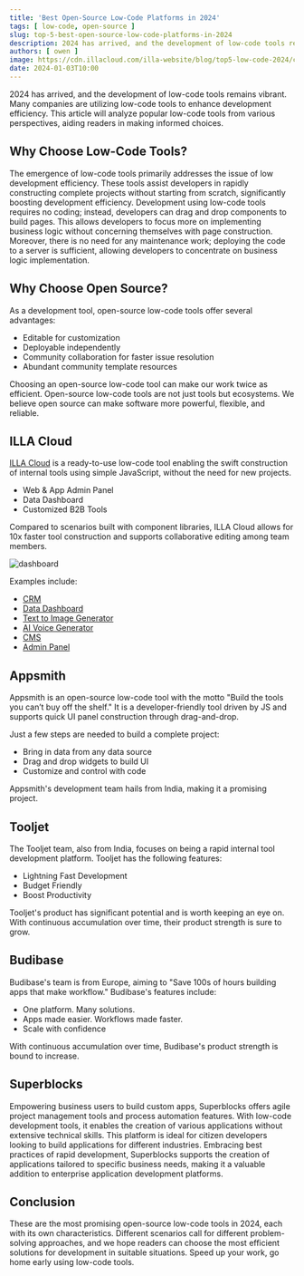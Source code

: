 ```yaml
---
title: 'Best Open-Source Low-Code Platforms in 2024'
tags: [ low-code, open-source ]
slug: top-5-best-open-source-low-code-platforms-in-2024
description: 2024 has arrived, and the development of low-code tools remains vibrant. Many companies are utilizing low-code tools to enhance development efficiency.
authors: [ owen ]
image: https://cdn.illacloud.com/illa-website/blog/top5-low-code-2024/cover.png
date: 2024-01-03T10:00
---
```


2024 has arrived, and the development of low-code tools remains vibrant. Many companies are utilizing low-code tools to enhance development efficiency. This article will analyze popular low-code tools from various perspectives, aiding readers in making informed choices.

## Why Choose Low-Code Tools?

The emergence of low-code tools primarily addresses the issue of low development efficiency. These tools assist developers in rapidly constructing complete projects without starting from scratch, significantly boosting development efficiency. Development using low-code tools requires no coding; instead, developers can drag and drop components to build pages. This allows developers to focus more on implementing business logic without concerning themselves with page construction. Moreover, there is no need for any maintenance work; deploying the code to a server is sufficient, allowing developers to concentrate on business logic implementation.

## Why Choose Open Source?

As a development tool, open-source low-code tools offer several advantages:

- Editable for customization
- Deployable independently
- Community collaboration for faster issue resolution
- Abundant community template resources

Choosing an open-source low-code tool can make our work twice as efficient. Open-source low-code tools are not just tools but ecosystems. We believe open source can make software more powerful, flexible, and reliable.

## ILLA Cloud

[ILLA Cloud](https://illacloud.com/) is a ready-to-use low-code tool enabling the swift construction of internal tools using simple JavaScript, without the need for new projects.

- Web & App Admin Panel
- Data Dashboard
- Customized B2B Tools

Compared to scenarios built with component libraries, ILLA Cloud allows for 10x faster tool construction and supports collaborative editing among team members.

![dashboard](https://cdn.illacloud.com/illa-website/blog/top5-low-code-2024/dashboard.png)

Examples include:

- [CRM](https://illacloud.com/crm)
- [Data Dashboard](https://www.illacloud.com/dashboard)
- [Text to Image Generator](https://illacloud.com/image-generator)
- [AI Voice Generator](https://illacloud.com/ai-voice-generator)
- [CMS](https://illacloud.com/cms)
- [Admin Panel](https://www.illacloud.com/admin-panel)

## Appsmith

Appsmith is an open-source low-code tool with the motto "Build the tools you can’t buy off the shelf." It is a developer-friendly tool driven by JS and supports quick UI panel construction through drag-and-drop.

Just a few steps are needed to build a complete project:

- Bring in data from any data source
- Drag and drop widgets to build UI
- Customize and control with code

Appsmith's development team hails from India, making it a promising project.

## Tooljet

The Tooljet team, also from India, focuses on being a rapid internal tool development platform. Tooljet has the following features:

- Lightning Fast Development
- Budget Friendly
- Boost Productivity

Tooljet's product has significant potential and is worth keeping an eye on. With continuous accumulation over time, their product strength is sure to grow.

## Budibase

Budibase's team is from Europe, aiming to "Save 100s of hours building apps that make workflow." Budibase's features include:

- One platform. Many solutions.
- Apps made easier. Workflows made faster.
- Scale with confidence

With continuous accumulation over time, Budibase's product strength is bound to increase.

## Superblocks

Empowering business users to build custom apps, Superblocks offers agile project management tools and process automation features. With low-code development tools, it enables the creation of various applications without extensive technical skills. This platform is ideal for citizen developers looking to build applications for different industries. Embracing best practices of rapid development, Superblocks supports the creation of applications tailored to specific business needs, making it a valuable addition to enterprise application development platforms.

## Conclusion

These are the most promising open-source low-code tools in 2024, each with its own characteristics. Different scenarios call for different problem-solving approaches, and we hope readers can choose the most efficient solutions for development in suitable situations. Speed up your work, go home early using low-code tools.